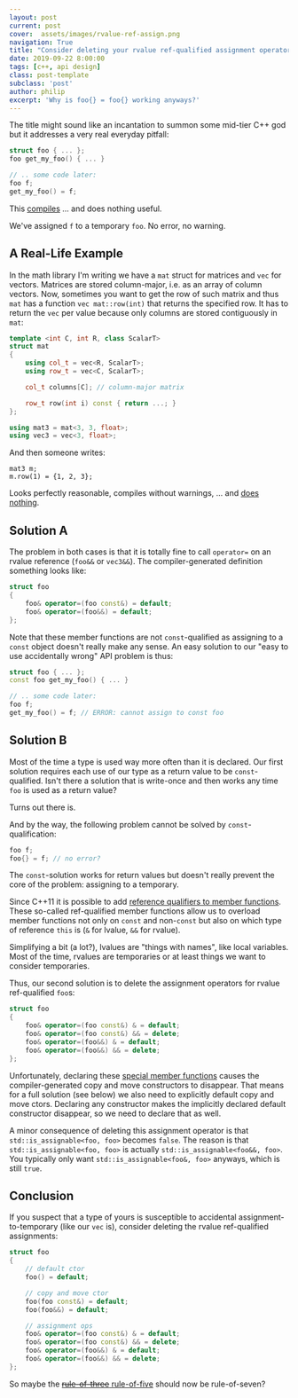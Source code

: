 ```yaml
---
layout: post
current: post
cover:  assets/images/rvalue-ref-assign.png
navigation: True
title: "Consider deleting your rvalue ref-qualified assignment operators"
date: 2019-09-22 8:00:00
tags: [c++, api design]
class: post-template
subclass: 'post'
author: philip
excerpt: 'Why is foo{} = foo{} working anyways?'
---
```


The title might sound like an incantation to summon some mid-tier C++ god but it addresses a very real everyday pitfall:

```cpp
struct foo { ... };
foo get_my_foo() { ... }

// .. some code later:
foo f;
get_my_foo() = f;
```

This [compiles](https://godbolt.org/z/oh3vFA) ... and does nothing useful.

We've assigned `f` to a temporary `foo`.
No error, no warning.

## A Real-Life Example

In the math library I'm writing we have a `mat` struct for matrices and `vec` for vectors.
Matrices are stored column-major, i.e. as an array of column vectors.
Now, sometimes you want to get the row of such matrix and thus `mat` has a function `vec mat::row(int)` that returns the specified row.
It has to return the `vec` per value because only columns are stored contiguously in `mat`:

```cpp
template <int C, int R, class ScalarT>
struct mat
{
    using col_t = vec<R, ScalarT>;
    using row_t = vec<C, ScalarT>;

    col_t columns[C]; // column-major matrix

    row_t row(int i) const { return ...; }
};

using mat3 = mat<3, 3, float>;
using vec3 = vec<3, float>;
```

And then someone writes:

```
mat3 m;
m.row(1) = {1, 2, 3};
```

Looks perfectly reasonable, compiles without warnings, ... and [does nothing](https://godbolt.org/z/azm1BP).


## Solution A

The problem in both cases is that it is totally fine to call `operator=` on an rvalue reference (`foo&&` or `vec3&&`).
The compiler-generated definition something looks like:

```cpp
struct foo
{
    foo& operator=(foo const&) = default;
    foo& operator=(foo&&) = default;
};
```

Note that these member functions are not `const`-qualified as assigning to a `const` object doesn't really make any sense.
An easy solution to our "easy to use accidentally wrong" API problem is thus:

```cpp
struct foo { ... };
const foo get_my_foo() { ... }

// .. some code later:
foo f;
get_my_foo() = f; // ERROR: cannot assign to const foo
```

## Solution B

Most of the time a type is used way more often than it is declared.
Our first solution requires each use of our type as a return value to be `const`-qualified.
Isn't there a solution that is write-once and then works any time `foo` is used as a return value?

Turns out there is.

And by the way, the following problem cannot be solved by `const`-qualification:

```cpp
foo f;
foo{} = f; // no error?
```

The `const`-solution works for return values but doesn't really prevent the core of the problem: 
assigning to a temporary.

Since C++11 it is possible to add [reference qualifiers to member functions](https://en.cppreference.com/w/cpp/language/member_functions#const-.2C_volatile-.2C_and_ref-qualified_member_functions).
These so-called ref-qualified member functions allow us to overload member functions not only on `const` and non-`const` but also on which type of reference `this` is (`&` for lvalue, `&&` for rvalue).

Simplifying a bit (a lot?), lvalues are "things with names", like local variables.
Most of the time, rvalues are temporaries or at least things we want to consider temporaries.

Thus, our second solution is to delete the assignment operators for rvalue ref-qualified `foo`s:

```cpp
struct foo
{
    foo& operator=(foo const&) & = default;
    foo& operator=(foo const&) && = delete;
    foo& operator=(foo&&) & = default;
    foo& operator=(foo&&) && = delete;
};
```

Unfortunately, declaring these [special member functions](https://foonathan.net/blog/2019/02/26/special-member-functions.html) causes the compiler-generated copy and move constructors to disappear.
That means for a full solution (see below) we also need to explicitly default copy and move ctors.
Declaring any constructor makes the implicitly declared default constructor disappear, so we need to declare that as well.

A minor consequence of deleting this assignment operator is that `std::is_assignable<foo, foo>` becomes `false`.
The reason is that `std::is_assignable<foo, foo>` is actually `std::is_assignable<foo&&, foo>`.
You typically only want `std::is_assignable<foo&, foo>` anyways, which is still `true`.


## Conclusion

If you suspect that a type of yours is susceptible to accidental assignment-to-temporary (like our `vec` is), consider deleting the rvalue ref-qualified assignments:

```cpp
struct foo
{
    // default ctor
    foo() = default;

    // copy and move ctor
    foo(foo const&) = default;
    foo(foo&&) = default;

    // assignment ops
    foo& operator=(foo const&) & = default;
    foo& operator=(foo const&) && = delete;
    foo& operator=(foo&&) & = default;
    foo& operator=(foo&&) && = delete;
};
```

So maybe the [~~rule-of-three~~ rule-of-five](https://en.wikipedia.org/wiki/Rule_of_three_(C%2B%2B_programming)) should now be rule-of-seven?
